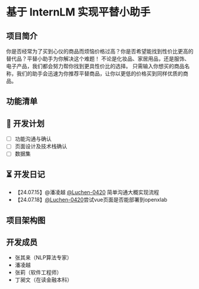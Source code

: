 # 基于 InternLM 实现平替小助手
## 项目简介
你是否经常为了买到心仪的商品而烦恼价格过高？你是否希望能找到性价比更高的替代品？平替小助手为你解决这个难题！
不论是化妆品、家居用品，还是服饰、电子产品，我们都会努力帮你找到更具性价比的选择。
只需输入你想买的商品名称，我们的助手会迅速为你推荐平替商品，让你以更低的价格买到同样优质的商品。
## 功能清单

## 📖 开发计划
- [ ] 功能沟通与确认
- [ ] 页面设计及技术栈确认
- [ ] 数据集
## ⏳ 开发日记
- 【24.07.15】@潘凌越 [@Luchen-0420](https://github.com/Luchen-0420) 简单沟通大概实现流程
- 【24.07.18】[@Luchen-0420](https://github.com/Luchen-0420)尝试vue页面是否能部署到openxlab
## 项目架构图
## 开发成员
- 张其来（NLP算法专家）
- 潘凌越
- 张莉（软件工程师）
- 丁昶文（在读金融本科）
